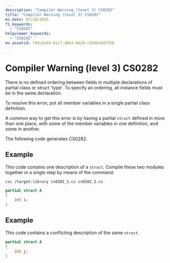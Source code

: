 ```yaml
---
description: "Compiler Warning (level 3) CS0282"
title: "Compiler Warning (level 3) CS0282"
ms.date: 07/20/2015
f1_keywords:
  - "CS0282"
helpviewer_keywords:
  - "CS0282"
ms.assetid: fd4cda5d-81c7-40e3-8424-c938b3447356
---
```


# Compiler Warning (level 3) CS0282

There is no defined ordering between fields in multiple declarations of partial class or struct 'type'. To specify an ordering, all instance fields must be in the same declaration.

To resolve this error, put all member variables in a single partial class definition.

A common way to get this error is by having a partial `struct` defined in more than one place, with some of the member variables in one definition, and some in another.

The following code generates CS0282.

## Example

This code contains one description of a `struct`. Compile these two modules together in a single step by means of the command:

`csc /target:library cs0282_1.cs cs0282_2.cs`

```csharp
partial struct A
{
    int i;
}
```

## Example

This code contains a conflicting description of the same `struct`.

```csharp
partial struct A
{
    int j;
}
```
